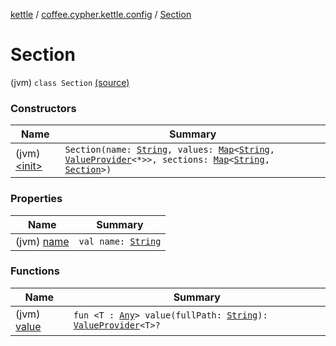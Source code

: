 [kettle](../../index.md) / [coffee.cypher.kettle.config](../index.md) / [Section](./index.md)

# Section

(jvm) `class Section` [(source)](https://github.com/Cypher121/kettle/blob/master/src/main/kotlin/coffee/cypher/kettle/config/Section.kt#L6)

### Constructors

| Name | Summary |
|---|---|
| (jvm) [&lt;init&gt;](-init-.md) | `Section(name: `[`String`](https://kotlinlang.org/api/latest/jvm/stdlib/kotlin/-string/index.html)`, values: `[`Map`](https://kotlinlang.org/api/latest/jvm/stdlib/kotlin.collections/-map/index.html)`<`[`String`](https://kotlinlang.org/api/latest/jvm/stdlib/kotlin/-string/index.html)`, `[`ValueProvider`](../../coffee.cypher.kettle.config.value/-value-provider/index.md)`<*>>, sections: `[`Map`](https://kotlinlang.org/api/latest/jvm/stdlib/kotlin.collections/-map/index.html)`<`[`String`](https://kotlinlang.org/api/latest/jvm/stdlib/kotlin/-string/index.html)`, `[`Section`](./index.md)`>)` |

### Properties

| Name | Summary |
|---|---|
| (jvm) [name](name.md) | `val name: `[`String`](https://kotlinlang.org/api/latest/jvm/stdlib/kotlin/-string/index.html) |

### Functions

| Name | Summary |
|---|---|
| (jvm) [value](value.md) | `fun <T : `[`Any`](https://kotlinlang.org/api/latest/jvm/stdlib/kotlin/-any/index.html)`> value(fullPath: `[`String`](https://kotlinlang.org/api/latest/jvm/stdlib/kotlin/-string/index.html)`): `[`ValueProvider`](../../coffee.cypher.kettle.config.value/-value-provider/index.md)`<T>?` |
